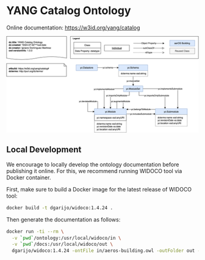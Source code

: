 # YANG Catalog Ontology

Online documentation: https://w3id.org/yang/catalog

![YANG Catalog Ontology](diagrams/yang-catalog.svg)

## Local Development

We encourage to locally develop the ontology documentation before publishing it online. For this, we recommend running WIDOCO tool via Docker container.

First, make sure to build a Docker image for the latest release of WIDOCO tool:
```bash
docker build -t dgarijo/widoco:1.4.24 .
```
Then generate the documentation as follows:

```bash
docker run -ti --rm \
  -v `pwd`/ontology:/usr/local/widoco/in \
  -v `pwd`/docs:/usr/local/widoco/out \
  dgarijo/widoco:1.4.24 -ontFile in/aeros-building.owl -outFolder out -webVowl -oops  -getOntologyMetadata -htaccess -licensius
```
